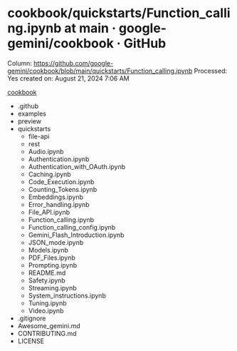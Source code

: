 # cookbook/quickstarts/Function_calling.ipynb at main · google-gemini/cookbook · GitHub

Column: https://github.com/google-gemini/cookbook/blob/main/quickstarts/Function_calling.ipynb
Processed: Yes
created on: August 21, 2024 7:06 AM

[cookbook](cookbook%20quickstarts%20Function_calling%20ipynb%20at%20mai%207046eb3f15e64ab7bfbab838fe197f16/cookbook)

- .github
- examples
- preview
- quickstarts
    - file-api
    - rest
    - Audio.ipynb
    - Authentication.ipynb
    - Authentication_with_OAuth.ipynb
    - Caching.ipynb
    - Code_Execution.ipynb
    - Counting_Tokens.ipynb
    - Embeddings.ipynb
    - Error_handling.ipynb
    - File_API.ipynb
    - Function_calling.ipynb
    - Function_calling_config.ipynb
    - Gemini_Flash_Introduction.ipynb
    - JSON_mode.ipynb
    - Models.ipynb
    - PDF_Files.ipynb
    - Prompting.ipynb
    - README.md
    - Safety.ipynb
    - Streaming.ipynb
    - System_instructions.ipynb
    - Tuning.ipynb
    - Video.ipynb
- .gitignore
- Awesome_gemini.md
- CONTRIBUTING.md
- LICENSE
